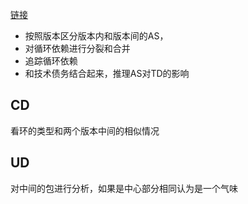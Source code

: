 [链接](https://ieeexplore.ieee.org/abstract/document/9609226)

* 按照版本区分版本内和版本间的AS，
* 对循环依赖进行分裂和合并
* 追踪循环依赖
* 和技术债务结合起来，推理AS对TD的影响

## CD
看环的类型和两个版本中间的相似情况


## UD
对中间的包进行分析，如果是中心部分相同认为是一个气味


